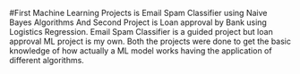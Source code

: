#First Machine Learning Projects is Email Spam Classifier using Naive Bayes Algorithms And Second Project is Loan approval by Bank using Logistics Regression.
Email Spam Classifier is a guided project but loan approval ML project is my own.
Both the projects were done to get the basic knowledge of how actually a ML model works having the application of different algorithms. 

